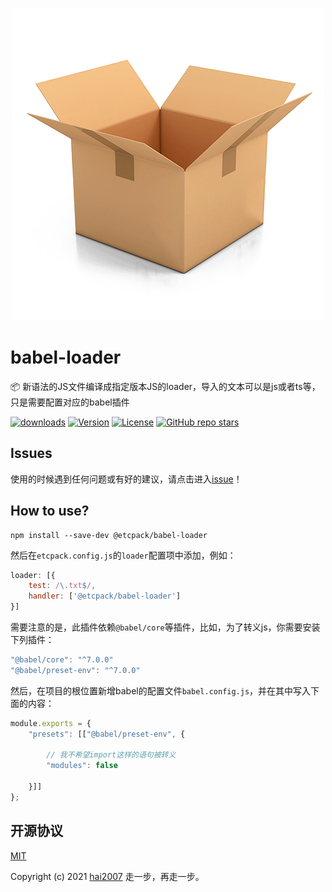 <p align='center'>
    <a href='https://ectpack.github.io/api' target='_blank'>
        <img src='./logo.png'>
    </a>
</p>

# babel-loader
📦 新语法的JS文件编译成指定版本JS的loader，导入的文本可以是js或者ts等，只是需要配置对应的babel插件

<p>
  <a href="https://hai2007.gitee.io/npm-downloads?interval=7&packages=@etcpack/babel-loader"><img src="https://img.shields.io/npm/dm/@etcpack/babel-loader.svg" alt="downloads"></a>
  <a href="https://www.npmjs.com/package/@etcpack/babel-loader"><img src="https://img.shields.io/npm/v/@etcpack/babel-loader.svg" alt="Version"></a>
  <a href="https://github.com/etcpack/babel-loader/blob/master/LICENSE"><img src="https://img.shields.io/npm/l/@etcpack/babel-loader.svg" alt="License"></a>
  <a href="https://github.com/etcpack/babel-loader" target='_blank'><img alt="GitHub repo stars" src="https://img.shields.io/github/stars/etcpack/babel-loader?style=social"></a>
</p>

## Issues
使用的时候遇到任何问题或有好的建议，请点击进入[issue](https://github.com/etcpack/babel-loader/issues)！

## How to use?

```
npm install --save-dev @etcpack/babel-loader
```

然后在```etcpack.config.js```的```loader```配置项中添加，例如：

```js
loader: [{
    test: /\.txt$/,
    handler: ['@etcpack/babel-loader']
}]
```

需要注意的是，此插件依赖```@babel/core```等插件，比如，为了转义js，你需要安装下列插件：

```js
"@babel/core": "^7.0.0"
"@babel/preset-env": "^7.0.0"
```

然后，在项目的根位置新增babel的配置文件```babel.config.js```，并在其中写入下面的内容：

```js
module.exports = {
    "presets": [["@babel/preset-env", {

        // 我不希望import这样的语句被转义
        "modules": false

    }]]
};
```

开源协议
---------------------------------------
[MIT](https://github.com/etcpack/babel-loader/blob/master/LICENSE)

Copyright (c) 2021 [hai2007](https://hai2007.gitee.io/sweethome/) 走一步，再走一步。
